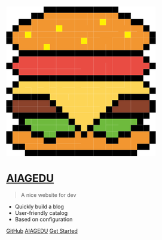 <!-- logo标识，media为我们在docs中创建的素材文件夹 -->
![logo](image/hb.svg)

<!-- 以下封面描述 -->

# [AIAGEDU](/)

> A nice website for dev

- Quickly build a blog
- User-friendly catalog
- Based on configuration

<!-- 以下为链接，空格分隔 -->
[GitHub](https://github.com/dgdghub/dg-blog) [AIAGEDU](/)  [Get Started](README.md)

<!-- 这个是封面背景图，不配置的话，是随机的颜色 -->
<!-- ![](image/1.png) -->

<!-- 固定封面背景色，不配置的话，背景是随机的颜色，背景色和背景图只能同时配置一个 -->
<!-- ![color](#f0f0f0) -->